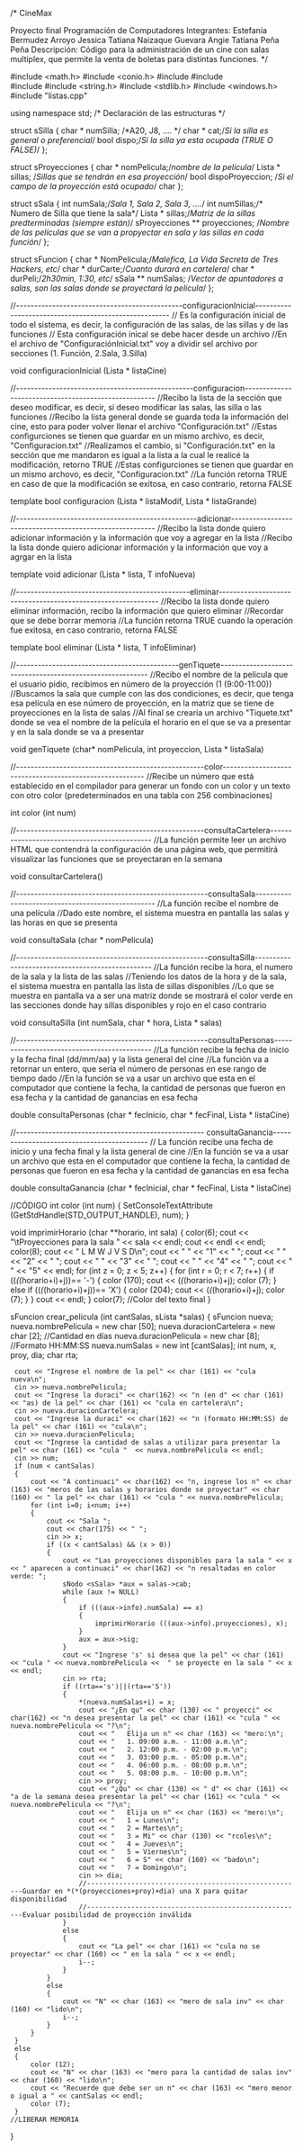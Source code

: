 /*              CineMax

Proyecto final Programación de Computadores
Integrantes:
            Estefania Bermudez Arroyo
            Jessica Tatiana Naizaque Guevara
            Angie Tatiana Peña Peña
Descripción: Código para la administración de un cine con salas multiplex,
que permite la venta de boletas para distintas funciones. */

#include <math.h>
#include <conio.h>
#include <iomanip>
#include <fstream>         
#include <iostream>
#include <string.h>
#include <stdlib.h>
#include <windows.h>
#include "listas.cpp"

using namespace std;
/* Declaración de las estructuras */

struct sSilla
{
    char * numSilla; /*A20, J8, .... */
    char * cat;/*Si la silla es general o preferencial*/
    bool dispo;/*Si la silla ya esta ocupada (TRUE O FALSE)*/
};

struct sProyecciones
{ 
    char * nomPelicula;/*nombre de la película*/
    Lista <sSilla> * sillas; /*Sillas que se tendrán en esa proyección*/
    bool dispoProyeccion; /*Si el campo de la proyección está ocupado*/
    char 
};

struct sSala
{
    int numSala;/*Sala 1, Sala 2, Sala 3, ....*/
    int numSillas;/* Numero de Silla que tiene la sala*/
    Lista<sSilla> * sillas;/*Matriz de la sillas predterminadas (siempre están)*/
    sProyecciones ** proyecciones; /*Nombre de las películas que se van a propyectar en sala y las sillas en cada función*/
};

struct sFuncion
{
    char * NomPelicula;/*Malefica, La Vida Secreta de Tres Hackers, etc*/
    char * durCarte;/*Cuanto durará en cartelera*/
    char * durPeli;/*2h30min, 1:30, etc*/
    sSala ** numSalas; /*Vector de apuntadores a salas, son las salas donde se proyectará la película*/
};

//----------------------------------------------configuracionInicial------------------------------------------------------
// Es la configuración inicial de todo el sistema, es decir, la configuración de las salas, de las sillas y de las funciones 
// Esta configuración inical se debe hacer desde un archivo 
//En el archivo de "ConfiguraciónInicial.txt" voy a dividir sel archivo por secciones (1. Función, 2.Sala, 3.Silla)

void configuracionInicial (Lista <sFuncion> * listaCine) 

                                            
//-------------------------------------------------configuracion-----------------------------------------------------
//Recibo la lista de la sección que deseo modificar, es decir, si deseo modificar las salas, las silla o las funciones
//Recibo la lista general donde se guarda toda la información del cine, esto para poder volver llenar el archivo "Configuración.txt"
//Estas configurciones se tienen que guardar en un mismo archivo, es decir, "Configuracion.txt"
//Realizamos el cambio, si "Configuración.txt" en la sección que me mandaron es igual a la lista a la cual le realicé la modificación, retorno TRUE
//Estas configurciones se tienen que guardar en un mismo archovo, es decir, "Configuracion.txt"
//La función retorna TRUE en caso de que la modificación se exitosa, en caso contrario, retorna FALSE

template <typename T>
bool configuracion (Lista <T> * listaModif, Lista <T> * listaGrande)


//--------------------------------------------------adicionar---------------------------------------------------------
//Recibo la lista donde quiero adicionar información y la información que voy a agregar en la lista 
//Recibo la lista donde quiero adicionar información y la información que voy a agrgar en la lista 

template <typename T>
void adicionar (Lista <T> * lista, T infoNueva)


//------------------------------------------------eliminar-------------------------------------------------------------
//Recibo  la lista donde quiero eliminar información, recibo la información que quiero eliminar
//Recordar que se debe borrar memoria
//La función retorna TRUE cuando la operación fue exitosa, en caso contrario, retorna FALSE 

template <typename T>
bool eliminar (Lista <T> * lista, T infoEliminar)


//---------------------------------------------genTiquete----------------------------------------------------------
//Recibo el nombre de la película que el usuario pidio, recibimos en número de la proyección (1 (9:00-11:00))
//Buscamos la sala que cumple con las dos condiciones, es decir, que tenga esa película en ese número de proyección, en la matriz que se tiene de proyecciones en la lista de salas
//Al final se crearía un archivo "Tiquete.txt" donde se vea el nombre de la película el horario en el que se va a presentar y en la sala donde se va a presentar 

void genTiquete (char* nomPelicula, int proyeccion, Lista <sSala> * listaSala)


//----------------------------------------------------color--------------------------------------------------------
//Recibe un número que está establecido en el compilador para generar un fondo con un color y un texto con otro color (predeterminados en una tabla con 256 combinaciones)

int color (int num)

//----------------------------------------------------consultaCartelera---------------------------------------------
//La función permite leer un archivo HTML que contendrá la configuración de una página web, que permitirá visualizar las funciones que se proyectaran en la semana 

void consultarCartelera()


//-----------------------------------------------------consultaSala--------------------------------------------------
//La función recibe el nombre de una película
//Dado este nombre, el sistema muestra en pantalla las salas y las horas en que se presenta

void consultaSala (char * nomPelicula)


//-----------------------------------------------------consultaSilla-------------------------------------------------
//La función recibe la hora, el numero de la sala y la lista de las salas
//Teniendo los datos de la hora y de la sala, el sistema muestra en pantalla las lista de sillas disponibles 
//Lo que se muestra en pantalla va a ser una matriz donde se mostrará el color verde en las secciones donde hay sillas disponibles y rojo en el caso contrario

void consultaSilla (int numSala, char * hora, Lista <sSala> * salas)


//-----------------------------------------------------consultaPersonas--------------------------------------------
//La función recibe la fecha de inicio y la fecha final (dd/mm/aa) y la lista general del cine 
//La función va a retornar un entero, que sería el número de personas en ese rango de tiempo dado
//En la función se va a usar un archivo que esta en el computador que contiene la fecha, la cantidad de personas que fueron en esa fecha y la cantidad de ganancias en esa fecha

double consultaPersonas (char * fecInicio, char * fecFinal, Lista <sFuncion> * listaCine)
	

//---------------------------------------------------- consultaGanancia-------------------------------------------
// La función recibe una fecha de inicio y una fecha final y la lista general de cine 
//En la función se va a usar un archivo que esta en el computador que contiene la fecha, la cantidad de personas que fueron en esa fecha y la cantidad de ganancias en esa fecha

double consultaGanancia (char * fecInicial, char * fecFinal, Lista <sFuncion> * listaCine)

//CÓDIGO
int color (int num)
{
    SetConsoleTextAttribute (GetStdHandle(STD_OUTPUT_HANDLE), num);
}

void imprimirHorario (char **horario, int sala)
{
     color(6);
	 cout << "\tProyecciones para la sala " << sala << endl;
	 cout << endl << endl;
	 color(8);
	 cout << "  L  M  W  J  V  S  D\n";
	 cout << "  "
	      << "1"
	      << " ";
	 cout << " "
	      << "2"
	      << " ";
	 cout << " "
	      << "3"
	      << " ";
	 cout << " "
	      << "4"
	      << " ";
	 cout << " "
	      << "5" << endl;
	 for (int z = 0; z < 5; z++) 
	 {
		 for (int r = 0; r < 7; r++) 
		 {
		     if ((*(*(horario+i)+j))== '-')
			 {
			     color (170);
			     cout << (*(*(horario+i)+j);
				 color (7);
			 }
			 else if ((*(*(horario+i)+j))== 'X')
			 {
			     color (204);
			     cout << (*(*(horario+i)+j);
				 color (7);
			 }
		 }
		 cout << endl;
	 }
	color(7); //Color del texto final
}

sFuncion crear_pelicula (int cantSalas, sLista <sSala> *salas) 
{
     sFuncion nueva;
     nueva.nombrePelicula = new char [50];
 	 nueva.duracionCartelera = new char [2]; //Cantidad en días
	 nueva.duracionPelicula = new char [8]; //Formato HH:MM:SS
	 nueva.numSalas = new int [cantSalas];
	 int num, x, proy, dia;
	 char rta;

     cout << "Ingrese el nombre de la pel" << char (161) << "cula nueva\n";
	 cin >> nueva.nombrePelicula;
	 cout << "Ingrese la duraci" << char(162) << "n (en d" << char (161) << "as) de la pel" << char (161) << "cula en cartelera\n";
	 cin >> nueva.duracionCartelera;
 	 cout << "Ingrese la duraci" << char(162) << "n (formato HH:MM:SS) de la pel" << char (161) << "cula\n";
	 cin >> nueva.duracionPelicula;
     cout << "Ingrese la cantidad de salas a utilizar para presentar la pel" << char (161) << "cula "  << nueva.nombrePelicula << endl;
	 cin >> num;
	 if (num < cantSalas)
	 {
	     cout << "A continuaci" << char(162) << "n, ingrese los n" << char (163) << "meros de las salas y horarios donde se proyectar" << char (160) << " la pel" << char (161) << "cula " << nueva.nombrePelicula;
	     for (int i=0; i<num; i++)
	     {
	         cout << "Sala ";
	         cout << char(175) << " ";
		     cin >> x;
		     if ((x < cantSalas) && (x > 0))
		     {
		         cout << "Las proyecciones disponibles para la sala " << x << " aparecen a continuaci" << char(162) << "n resaltadas en color verde: ";
				 sNodo <sSala> *aux = salas->cab;
				 while (aux != NULL)
				 {
				     if (((aux->info).numSala) == x)
					 {
			             imprimirHorario (((aux->info).proyecciones), x);
					 }
					 aux = aux->sig;
				 }
			     cout << "Ingrese 's' si desea que la pel" << char (161) << "cula " << nueva.nombrePelicula <<  " se proyecte en la sala " << x << endl;
			     cin >> rta;
			     if ((rta=='s')||(rta=='S'))
			     {
		             *(nueva.numSalas+i) = x;
				     cout << "¿En qu" << char (130) << " proyecci" << char(162) << "n desea presentar la pel" << char (161) << "cula " << nueva.nombrePelicula << "?\n";
				     cout << "   Elija un n" << char (163) << "mero:\n";
				     cout << "   1. 09:00 a.m. - 11:00 a.m.\n";
				     cout << "   2. 12:00 p.m. - 02:00 p.m.\n";
				     cout << "   3. 03:00 p.m. - 05:00 p.m.\n";
				     cout << "   4. 06:00 p.m. - 08:00 p.m.\n";
				     cout << "   5. 08:00 p.m. - 10:00 p.m.\n";
				     cin >> proy;
				     cout << "¿Qu" << char (130) << " d" << char (161) << "a de la semana desea presentar la pel" << char (161) << "cula " << nueva.nombrePelicula << "?\n";
					 cout << "   Elija un n" << char (163) << "mero:\n";
					 cout << "   1 = Lunes\n";
					 cout << "   2 = Martes\n";
					 cout << "   3 = Mi" << char (130) << "rcoles\n";
					 cout << "   4 = Jueves\n";
					 cout << "   5 = Viernes\n";
					 cout << "   6 = S" << char (160) << "bado\n";
					 cout << "   7 = Domingo\n";
					 cin >> dia;
					 //------------------------------------------------------Guardar en *(*(proyecciones+proy)+dia) una X para quitar disponibilidad
					 //------------------------------------------------------Evaluar posibilidad de proyección inválida
			     }
			     else
			     {
			         cout << "La pel" << char (161) << "cula no se proyectar" << char (160) << " en la sala " << x << endl;
				     i--;
			     }
		     }
		     else
		     {
		         cout << "N" << char (163) << "mero de sala inv" << char (160) << "lido\n";
			     i--;
		     }
	     }
	 }
	 else
   	 {
	     color (12);
	     cout << "N" << char (163) << "mero para la cantidad de salas inv" << char (160) << "lido\n";
	     cout << "Recuerde que debe ser un n" << char (163) << "mero menor o igual a " << cantSalas << endl;
	     color (7);
	 }
	//LIBERAR MEMORIA
}
